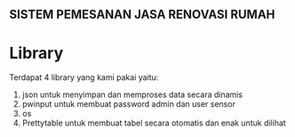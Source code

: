 ## SISTEM PEMESANAN JASA RENOVASI RUMAH

# Library
Terdapat 4 library yang kami pakai yaitu:
1. json untuk menyimpan dan memproses data secara dinamis
2. pwinput untuk membuat password admin dan user sensor
3. os 
4. Prettytable untuk membuat tabel secara otomatis dan enak untuk dilihat
   
